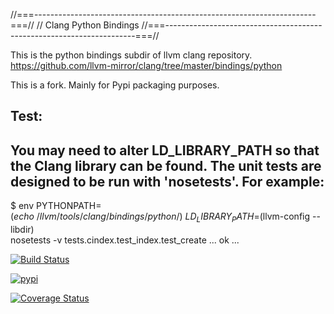 //===----------------------------------------------------------------------===//
// Clang Python Bindings
//===----------------------------------------------------------------------===//

This is the python bindings subdir of llvm clang repository.
https://github.com/llvm-mirror/clang/tree/master/bindings/python

This is a fork. Mainly for Pypi packaging purposes.

Test:
-----
You may need to alter LD_LIBRARY_PATH so that the Clang library can be
found. The unit tests are designed to be run with 'nosetests'. For example:
--
$ env PYTHONPATH=$(echo ~/llvm/tools/clang/bindings/python/) \
      LD_LIBRARY_PATH=$(llvm-config --libdir) \
  nosetests -v
tests.cindex.test_index.test_create ... ok
...

[![Build Status](https://travis-ci.org/trolldbois/python-clang.svg?branch=master)](https://travis-ci.org/trolldbois/python-clang)

[![pypi](https://img.shields.io/pypi/dm/clang.svg)](https://pypi.python.org/pypi/clang)

[![Coverage Status](https://coveralls.io/repos/trolldbois/python-clang/badge.svg)](https://coveralls.io/r/trolldbois/python-clang)
